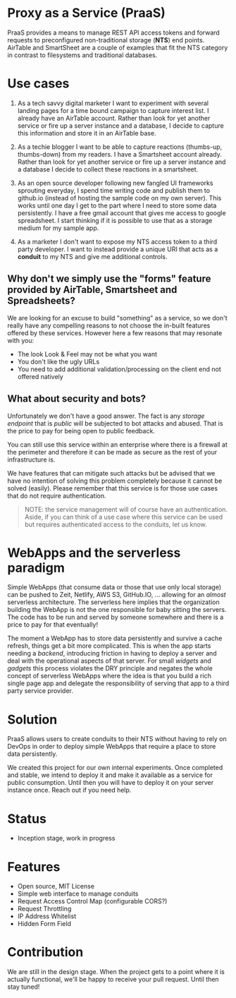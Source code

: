# Proxy as a Service (PraaS)
PraaS provides a means to manage REST API access tokens and forward requests to preconfigured non-traditional storage (**NTS**) end points. AirTable and SmartSheet are a couple of examples that fit the NTS category in contrast to filesystems and traditional databases.

# Use cases
1. As a tech savvy digital marketer I want to experiment with several landing pages for a time bound campaign to capture interest list. I already have an AirTable account. Rather than look for yet another service or fire up a server instance and a database, I decide to capture this information and store it in an AirTable base.

2. As a techie blogger I want to be able to capture reactions (thumbs-up, thumbs-down) from my readers. I have a Smartsheet account already. Rather than look for yet another service or fire up a server instance and a database I decide to collect these reactions in a smartsheet.

3. As an open source developer following new fangled UI frameworks sprouting everyday, I spend time writing code and publish them to github.io (instead of hosting the sample code on my own server). This works until one day I get to the part where I need to store some data persistently. I have a free gmail account that gives me access to google spreadsheet. I start thinking if it is possible to use that as a storage medium for my sample app.

4. As a marketer I don't want to expose my NTS access token to a third party developer. I want to instead provide a unique URI that acts as a **conduit** to my NTS and give me additional controls.

## Why don't we simply use the "forms" feature provided by AirTable, Smartsheet and Spreadsheets?
We are looking for an excuse to build "something" as a service, so we don't really have any compelling reasons to not choose the  in-built features offered by these services. However here a few reasons that may resonate with you:
- The look Look & Feel may not be what you want
- You don't like the ugly URLs
- You need to add additional validation/processing on the client end not offered natively

## What about security and bots?
Unfortunately we don't have a good answer. The fact is any *storage endpoint* that is *public* will be subjected to bot attacks and abused. That is the price to pay for being open to public feedback.

You can still use this service within an enterprise where there is a firewall at the perimeter and therefore it can be made as secure as the rest of your infrastructure is.

We have features that can mitigate such attacks but be advised that we have no intention of solving this problem completely because it cannot be solved (easily). Please remember that this service is for those use cases that do not require authentication.

> NOTE: the service management will of course have an authentication. Aside, if you can think of a use case where
> this service can be used but requires authenticated access to the conduits, let us know. 

# WebApps and the serverless paradigm
Simple WebApps (that consume data or those that use only local storage) can be pushed to Zeit, Netlify, AWS S3, GitHub.IO, ... allowing for an *almost* serverless architecture. The serverless here implies that the organization building the WebApp is not the one responsible for baby sitting the servers. The code has to be run and served by someone somewhere and there is a price to pay for that eventually!

The moment a WebApp has to store data persistently and survive a cache refresh, things get a bit more complicated. This is when the app starts needing a *backend*, introducing friction in having to deploy a server and deal with the operational aspects of that server. For small *widgets* and *gadgets* this process violates the DRY principle and negates the whole concept of serverless WebApps where the idea is that you build a rich single page app and delegate the responsibility of serving that app to a third party service provider.

# Solution
PraaS allows users to create conduits to their NTS without having to rely on DevOps in order to deploy simple WebApps that require a place to store data persistently. 

We created this project for our own internal experiments. Once completed and stable, we intend to deploy it and make it available as a service for public consumption. Until then you will have to deploy it on your server instance once. Reach out if you need help.

# Status
- Inception stage, work in progress

# Features
- Open source, MIT License
- Simple web interface to manage conduits
- Request Access Control Map (configurable CORS?)
- Request Throttling
- IP Address Whitelist
- Hidden Form Field

# Contribution
We are still in the design stage. When the project gets to a point where it is actually functional, we'll be happy to receive your pull request. Until then stay tuned!
